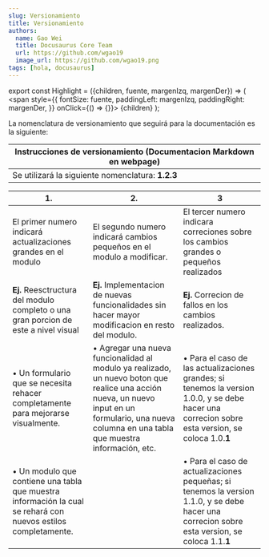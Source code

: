 ```yaml
---
slug: Versionamiento
title: Versionamiento
authors:
  name: Gao Wei
  title: Docusaurus Core Team
  url: https://github.com/wgao19
  image_url: https://github.com/wgao19.png
tags: [hola, docusaurus]
---
```


export const Highlight = ({children, fuente, margenIzq, margenDer}) => (
  <span
    style={{
      fontSize: fuente,
      paddingLeft: margenIzq,
      paddingRight: margenDer,
    }}
    onClick={() => {}}>
    {children}
  </span>
);

La nomenclatura de versionamiento que seguirá para la documentación es la siguiente: 

|<Highlight fuente="18px" margenIzq="151px" margenDer="151px">**Instrucciones de versionamiento (Documentacion Markdown en webpage)**</Highlight>|
|-------------------------------------------------|
|<Highlight fuente="18px" margenIzq="18rem">Se utilizará la siguiente nomenclatura:  **1.2.3**</Highlight>|


|<Highlight fuente="40px">1.</Highlight>|<Highlight fuente="40px" margenIzq="0px" margenDer="0px">2.</Highlight>|<Highlight fuente="40px" margenIzq="0px" margenDer="0px">3</Highlight>|
|---------------------------------------------------------|---------------------------------------------------------|--------------------------------------------------------|
|El primer numero indicará actualizaciones grandes en el modulo | El segundo numero indicará cambios pequeños en el modulo a modificar.|El tercer numero indicara correciones sobre los cambios grandes o pequeños realizados|
|**Ej.** Reesctructura del modulo completo o una gran porcion de este a nivel visual|**Ej.** Implementacion de nuevas funcionalidades sin hacer mayor modificacion en resto del modulo.|**Ej.** Correcion de fallos en los cambios realizados. |
|• Un formulario que se necesita rehacer completamente para mejorarse visualmente.|• Agregar una nueva funcionalidad al modulo ya realizado, un nuevo boton que realice una acción nueva, un nuevo input en un formulario, una nueva columna en una tabla que muestra información, etc.|•  Para el caso de las actualizaciones grandes; si tenemos la version 1.0.0, y se debe hacer una correcion sobre esta version, se coloca 1.0.**1** |
|• Un modulo que contiene una tabla que muestra información la cual se rehará con nuevos estilos completamente.||• Para el caso de actualizaciones pequeñas; si tenemos la version 1.1.0, y se debe hacer una correcion sobre esta version, se coloca 1.1.**1**|
